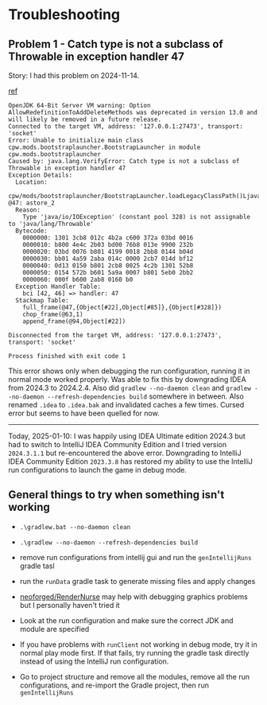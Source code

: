 # Troubleshooting

## Problem 1 - Catch type is not a subclass of Throwable in exception handler 47

Story: I had this problem on 2024-11-14.

[ref](https://discord.com/channels/313125603924639766/1116211620415283201/1306487796105744405)

```
OpenJDK 64-Bit Server VM warning: Option AllowRedefinitionToAddDeleteMethods was deprecated in version 13.0 and will likely be removed in a future release.
Connected to the target VM, address: '127.0.0.1:27473', transport: 'socket'
Error: Unable to initialize main class cpw.mods.bootstraplauncher.BootstrapLauncher in module cpw.mods.bootstraplauncher
Caused by: java.lang.VerifyError: Catch type is not a subclass of Throwable in exception handler 47
Exception Details:
  Location:
    cpw/mods/bootstraplauncher/BootstrapLauncher.loadLegacyClassPath()Ljava/util/List; @47: astore_2
  Reason:
    Type 'java/io/IOException' (constant pool 328) is not assignable to 'java/lang/Throwable'
  Bytecode:
    0000000: 1301 3cb8 012c 4b2a c600 372a 03bd 0016
    0000010: b800 4e4c 2b03 bd00 76b8 013e 9900 232b
    0000020: 03bd 0076 b801 4199 0018 2bb8 0144 b04d
    0000030: bb01 4a59 2aba 014c 0000 2cb7 014d bf12
    0000040: 0d13 0150 b801 2cb8 0025 4c2b 1301 52b8
    0000050: 0154 572b b601 5a9a 0007 b801 5eb0 2bb2
    0000060: 000f b600 2ab8 0160 b0                 
  Exception Handler Table:
    bci [42, 46] => handler: 47
  Stackmap Table:
    full_frame(@47,{Object[#22],Object[#85]},{Object[#328]})
    chop_frame(@63,1)
    append_frame(@94,Object[#22])

Disconnected from the target VM, address: '127.0.0.1:27473', transport: 'socket'

Process finished with exit code 1
```

This error shows only when debugging the run configuration, running it in normal mode worked properly.
Was able to fix this by downgrading IDEA from 2024.3 to 2024.2.4.
Also did `gradlew --no-daemon clean` and `gradlew --no-daemon --refresh-dependencies build` somewhere in between.
Also renamed `.idea` to `.idea.bak` and invalidated caches a few times.
Cursed error but seems to have been quelled for now.

---

Today, 2025-01-10: I was happily using IDEA Ultimate edition 2024.3 but had to switch to IntelliJ IDEA Community Edition and I tried version `2024.3.1.1` but re-encountered the above error.
Downgrading to IntelliJ IDEA Community Edition `2023.3.8` has restored my ability to use the IntelliJ run configurations to launch the game in debug mode.


## General things to try when something isn't working

-   ```pwsh
    .\gradlew.bat --no-daemon clean
    ```

-   ```pwsh
    .\gradlew --no-daemon --refresh-dependencies build
    ```

- remove run configurations from intellij gui and run the `genIntellijRuns` gradle tasl

- run the `runData` gradle task to generate missing files and apply changes
- [neoforged/RenderNurse](https://github.com/neoforged/RenderNurse/tree/main) may help with debugging graphics problems but I personally haven't tried it
- Look at the run configuration and make sure the correct JDK and module are specified
- If you have problems with `runClient` not working in debug mode, try it in normal play mode first. If that fails, try running the gradle task directly instead of using the IntelliJ run configuration.
- Go to project structure and remove all the modules, remove all the run configurations, and re-import the Gradle project, then run `genIntellijRuns` 